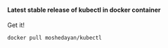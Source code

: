 <h4>Latest stable release of kubectl in docker container</h4>

Get it!
```
docker pull moshedayan/kubectl
```
